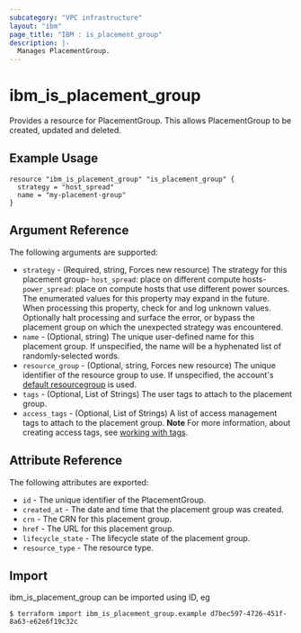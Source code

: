 ```yaml
---
subcategory: "VPC infrastructure"
layout: "ibm"
page_title: "IBM : is_placement_group"
description: |-
  Manages PlacementGroup.
---
```


# ibm\_is_placement_group

Provides a resource for PlacementGroup. This allows PlacementGroup to be created, updated and deleted.

## Example Usage

```hcl
resource "ibm_is_placement_group" "is_placement_group" {
  strategy = "host_spread"
  name = "my-placement-group"
}
```

## Argument Reference

The following arguments are supported:

- `strategy` - (Required, string, Forces new resource) The strategy for this placement group- `host_spread`: place on different compute hosts- `power_spread`: place on compute hosts that use different power sources. The enumerated values for this property may expand in the future. When processing this property, check for and log unknown values. Optionally halt processing and surface the error, or bypass the placement group on which the unexpected strategy was encountered.
- `name` - (Optional, string) The unique user-defined name for this placement group. If unspecified, the name will be a hyphenated list of randomly-selected words.
- `resource_group` - (Optional, string, Forces new resource) The unique identifier of the resource group to use. If unspecified, the account's [default resourcegroup](https://cloud.ibm.com/apidocs/resource-manager#introduction) is used.
- `tags`  - (Optional, List of Strings) The user tags to attach to the placement group.
- `access_tags`  - (Optional, List of Strings) A list of access management tags to attach to the placement group. **Note** For more information, about creating access tags, see [working with tags](https://cloud.ibm.com/docs/account?topic=account-tag).

## Attribute Reference

The following attributes are exported:

- `id` - The unique identifier of the PlacementGroup.
- `created_at` - The date and time that the placement group was created.
- `crn` - The CRN for this placement group.
- `href` - The URL for this placement group.
- `lifecycle_state` - The lifecycle state of the placement group.
- `resource_type` - The resource type.

## Import

ibm_is_placement_group can be imported using ID, eg

```
$ terraform import ibm_is_placement_group.example d7bec597-4726-451f-8a63-e62e6f19c32c
```